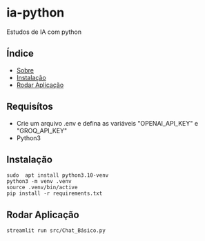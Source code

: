 # ia-python
Estudos de IA com python

## Índice
- [Sobre](#sobre)
- [Instalação](#instalação)
- [Rodar Aplicação](#rodar-aplicação)


## Requisítos 
* Crie um arquivo .env e defina as variáveis "OPENAI_API_KEY" e "GROQ_API_KEY"
* Python3

## Instalação 
```
sudo  apt install python3.10-venv 
python3 -m venv .venv 
source .venv/bin/active
pip install -r requirements.txt
```
## Rodar Aplicação
```
streamlit run src/Chat_Básico.py
```

